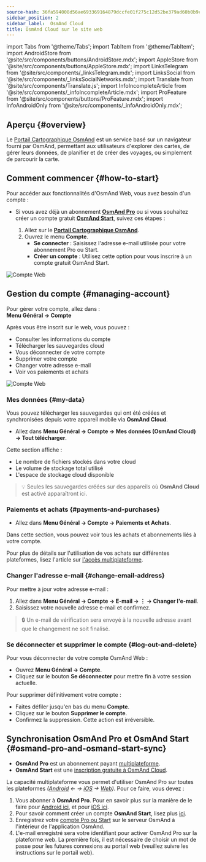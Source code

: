 ```yaml
---
source-hash: 36fa594008d56ae693369164879dccfe01f275c12d52be379ad60b0b9c264d67
sidebar_position: 2
sidebar_label:  OsmAnd Cloud
title: OsmAnd Cloud sur le site web
---
```


import Tabs from '@theme/Tabs';
import TabItem from '@theme/TabItem';
import AndroidStore from '@site/src/components/buttons/AndroidStore.mdx';
import AppleStore from '@site/src/components/buttons/AppleStore.mdx';
import LinksTelegram from '@site/src/components/_linksTelegram.mdx';
import LinksSocial from '@site/src/components/_linksSocialNetworks.mdx';
import Translate from '@site/src/components/Translate.js';
import InfoIncompleteArticle from '@site/src/components/_infoIncompleteArticle.mdx';
import ProFeature from '@site/src/components/buttons/ProFeature.mdx';
import InfoAndroidOnly from '@site/src/components/_infoAndroidOnly.mdx';

<InfoIncompleteArticle/>

## Aperçu {#overview}

Le [Portail Cartographique OsmAnd](https://osmand.net/map) est un service basé sur un navigateur fourni par OsmAnd, permettant aux utilisateurs d'explorer des cartes, de gérer leurs données, de planifier et de créer des voyages, ou simplement de parcourir la carte.



## Comment commencer {#how-to-start}

Pour accéder aux fonctionnalités d'OsmAnd Web, vous avez besoin d'un compte :

- Si vous avez déjà un abonnement [**OsmAnd Pro**](../personal/osmand-cloud.md#login) ou si vous souhaitez créer un compte gratuit [**OsmAnd Start**](../personal/osmand-cloud.md#osmand-start), suivez ces étapes :

  1. Allez sur le [**Portail Cartographique OsmAnd**](https://osmand.net/map).
  2. Ouvrez le menu **Compte**.
     - **Se connecter** : Saisissez l'adresse e-mail utilisée pour votre abonnement Pro ou Start.
     - **Créer un compte** : Utilisez cette option pour vous inscrire à un compte gratuit OsmAnd Start.

![Compte Web](@site/static/img/web/web_account.png)

## Gestion du compte {#managing-account}

Pour gérer votre compte, allez dans :  
**Menu Général → Compte**

Après vous être inscrit sur le web, vous pouvez :

- Consulter les informations du compte
- Télécharger les sauvegardes cloud
- Vous déconnecter de votre compte
- Supprimer votre compte
- Changer votre adresse e-mail
- Voir vos paiements et achats

![Compte Web](@site/static/img/web/web_account_2.png)

### Mes données {#my-data}

Vous pouvez télécharger les sauvegardes qui ont été créées et synchronisées depuis votre appareil mobile via **OsmAnd Cloud**.

- Allez dans **Menu Général → Compte → Mes données (OsmAnd Cloud) → Tout télécharger**.

Cette section affiche :

- Le nombre de fichiers stockés dans votre cloud
- Le volume de stockage total utilisé
- L'espace de stockage cloud disponible

> 💡 Seules les sauvegardes créées sur des appareils où **OsmAnd Cloud** est activé apparaîtront ici.

### Paiements et achats {#payments-and-purchases}

- Allez dans **Menu Général → Compte → Paiements et Achats**.

Dans cette section, vous pouvez voir tous les achats et abonnements liés à votre compte.

Pour plus de détails sur l'utilisation de vos achats sur différentes plateformes, lisez l'article sur [l'accès multiplateforme](../purchases/cross.md).

### Changer l'adresse e-mail {#change-email-address}

Pour mettre à jour votre adresse e-mail :

1. Allez dans **Menu Général → Compte → E-mail → ⋮ → Changer l'e-mail**.
2. Saisissez votre nouvelle adresse e-mail et confirmez.

> 🔒 Un e-mail de vérification sera envoyé à la nouvelle adresse avant que le changement ne soit finalisé.

### Se déconnecter et supprimer le compte {#log-out-and-delete}

Pour vous déconnecter de votre compte OsmAnd Web :

- Ouvrez **Menu Général → Compte**.
- Cliquez sur le bouton **Se déconnecter** pour mettre fin à votre session actuelle.

Pour supprimer définitivement votre compte :

- Faites défiler jusqu'en bas du menu **Compte**.
- Cliquez sur le bouton **Supprimer le compte**.
- Confirmez la suppression. Cette action est irréversible.


## Synchronisation OsmAnd Pro et OsmAnd Start {#osmand-pro-and-osmand-start-sync}

- **OsmAnd Pro** est un abonnement payant [multiplateforme](../troubleshooting/setup.md#initial-setup). 
- **OsmAnd Start** est une [inscription gratuite à OsmAnd Cloud](https://osmand.net/blog/start).

La capacité multiplateforme vous permet d'utiliser OsmAnd Pro sur toutes les plateformes *([Android](../purchases/android.md)  ← →  [iOS](../purchases/ios.md)  →  [Web](https://www.osmand.net/map))*. Pour ce faire, vous devez :

1. Vous abonner à **OsmAnd Pro**. Pour en savoir plus sur la manière de le faire pour [Android ici](../purchases/android.md#how-to-buy), et pour [iOS ici](../purchases/ios.md#how-to-buy).
2. Pour savoir comment créer un compte **OsmAnd Start**, lisez plus [ici](https://osmand.net/blog/start#how-to-create-an-account).
3. Enregistrez votre [compte Pro ou Start](/docs/user/personal/osmand-cloud/#cross-platform) sur le serveur OsmAnd à l'intérieur de l'application OsmAnd.
4. L'e-mail enregistré sera votre identifiant pour activer OsmAnd Pro sur la plateforme web. La première fois, il est nécessaire de choisir un mot de passe pour les futures connexions au portail web (veuillez suivre les instructions sur le portail web).


<!--

- Enter your *email* and *password* for [osmand.net/map](https://osmand.net/map/).

![View OsmAnd Web activation](@site/static/img/web/web_pro_activation.png)  

- Your data, such as tracks (OsmAnd Pro) and favorites(OsmAnd Pro and OsmAnd Start), will appear in the menu after you log in. They are available for display on the map. But you need [to sync this data](https://osmand.net/docs/user/personal/osmand-cloud#last-sync) from your devices.

![View OsmAnd Web data](@site/static/img/web/web_data.png)  

- To *DOWNLOAD BACKUP* from [OsmAnd Cloud](https://osmand.net/docs/user/personal/osmand-cloud), click the login field. On the login field you can see files info (total files number, total files size, cloud storage used) and account info (subscription type, start time and expire time of your subscription).

![View OsmAnd Web backup file](@site/static/img/web/web_backup_file.png)  

Choose needed files for downloading, `.zip` or `.osf` format of downloaded files and click *DOWNLOAD BACKUP* button:

![View OsmAnd Web backup file](@site/static/img/web/web_backup_file_1.png)  

There is also a button to *logout* of the account.  

- *LOGOUT*, *DELETE YOUR ACCOUNT* or *Change email* you find on the login field too. For opening *DELETE YOUR ACCOUNT* or *Change email* you need to click *Dangerous area*.

![View OsmAnd Web backup file](@site/static/img/web/web_backup_file_2.png)  


## Cloud data {#cloud-data}

[Tracks and Favorites](web-map.md#tracks).

## Map style {#map-style}

In this section of the menu, you can change the map style. You can read more about how to do this in the article [Vector Maps (Map Styles)](../map/vector-maps.md) for the OsmAnd app. The settings in the web version are no different.  
**Some examples:**

- Nautical map style

![OsmAnd Web Map Style](@site/static/img/web/web_map_style_nautical.png)

- Topo map style

![OsmAnd Web Favorites add](@site/static/img/web/web_map_style_topo.png)
-->